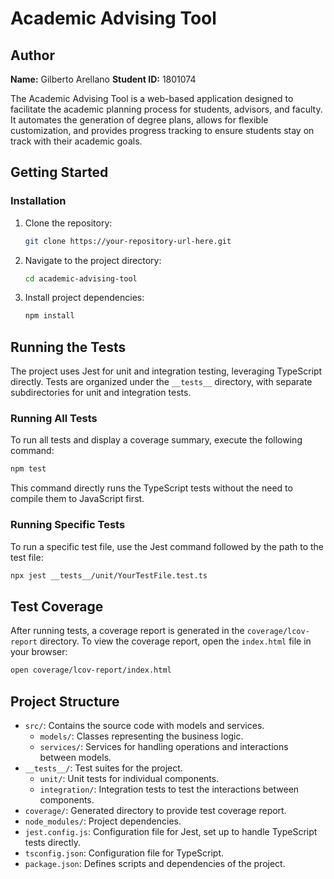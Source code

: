 # Academic Advising Tool

## Author
**Name:** Gilberto Arellano
**Student ID:** 1801074

The Academic Advising Tool is a web-based application designed to facilitate the academic planning process for students, advisors, and faculty. It automates the generation of degree plans, allows for flexible customization, and provides progress tracking to ensure students stay on track with their academic goals.

## Getting Started

### Installation

1. Clone the repository:
   ```sh
   git clone https://your-repository-url-here.git
   ```
2. Navigate to the project directory:
   ```sh
   cd academic-advising-tool
   ```
3. Install project dependencies:
   ```sh
   npm install
   ```

## Running the Tests

The project uses Jest for unit and integration testing, leveraging TypeScript directly. Tests are organized under the `__tests__` directory, with separate subdirectories for unit and integration tests.

### Running All Tests

To run all tests and display a coverage summary, execute the following command:
```sh
npm test
```

This command directly runs the TypeScript tests without the need to compile them to JavaScript first.

### Running Specific Tests

To run a specific test file, use the Jest command followed by the path to the test file:
```sh
npx jest __tests__/unit/YourTestFile.test.ts
```

## Test Coverage

After running tests, a coverage report is generated in the `coverage/lcov-report` directory. To view the coverage report, open the `index.html` file in your browser:
```sh
open coverage/lcov-report/index.html
```

## Project Structure

- `src/`: Contains the source code with models and services.
  - `models/`: Classes representing the business logic.
  - `services/`: Services for handling operations and interactions between models.
- `__tests__/`: Test suites for the project.
  - `unit/`: Unit tests for individual components.
  - `integration/`: Integration tests to test the interactions between components.
- `coverage/`: Generated directory to provide test coverage report.
- `node_modules/`: Project dependencies.
- `jest.config.js`: Configuration file for Jest, set up to handle TypeScript tests directly.
- `tsconfig.json`: Configuration file for TypeScript.
- `package.json`: Defines scripts and dependencies of the project.

